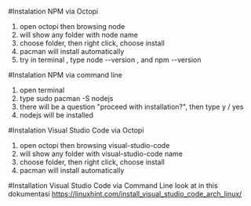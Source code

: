 #Instalation NPM via Octopi
1. open octopi then browsing node
2. will show any folder with node name
3. choose folder, then right click, choose install
4. pacman will install automatically
5. try in terminal , type node --version , and npm --version

#Instalation NPM via command line
1. open terminal
2. type sudo pacman -S nodejs
3. there will be a question "proceed with installation?", then type y / yes
4. nodejs will be installed

#Instalation Visual Studio Code via Octopi
1. open octopi then browsing visual-studio-code
2. will show any folder with visual-studio-code name
3. choose folder, then right click, choose install
4. pacman will install automatically

#Installation Visual Studio Code via Command Line
look at in this dokumentasi https://linuxhint.com/install_visual_studio_code_arch_linux/
